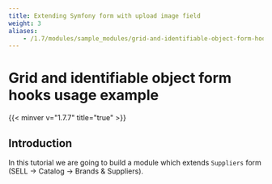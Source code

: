 ```yaml
---
title: Extending Symfony form with upload image field
weight: 3
aliases: 
    - /1.7/modules/sample_modules/grid-and-identifiable-object-form-hooks-usage
---
```


# Grid and identifiable object form hooks usage example
{{< minver v="1.7.7" title="true" >}}


## Introduction

In this tutorial we are going to build a module which extends `Suppliers` form (SELL -> Catalog -> Brands & Suppliers).

 

